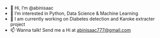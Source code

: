 - 👋 Hi, I’m @abinisaac
- 👀 I’m interested in Python, Data Science & Machine Learning
- 🌱 I am currently working on Diabetes detection and Karoke extracter project
- 📫 Wanna talk! Send me a Hi at abinisaac777@gmail.com

<!---
abinisaac/abinisaac is a ✨ special ✨ repository because its `README.md` (this file) appears on your GitHub profile.
You can click the Preview link to take a look at your changes.
--->
